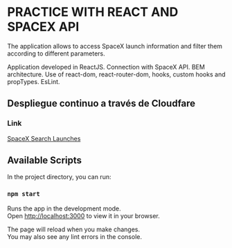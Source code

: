 # PRACTICE WITH REACT AND SPACEX API

The application allows to access SpaceX launch information and filter them according to different parameters.

Application developed in ReactJS.
Connection with SpaceX API.
BEM architecture.
Use of react-dom, react-router-dom, hooks, custom hooks and propTypes.
EsLint.

## Despliegue continuo a través de Cloudfare

### Link

[SpaceX Search Launches](https://spacex-react-laura-arcidiacono.pages.dev/)

## Available Scripts

In the project directory, you can run:

### `npm start`

Runs the app in the development mode.\
Open [http://localhost:3000](http://localhost:3000) to view it in your browser.

The page will reload when you make changes.\
You may also see any lint errors in the console.
